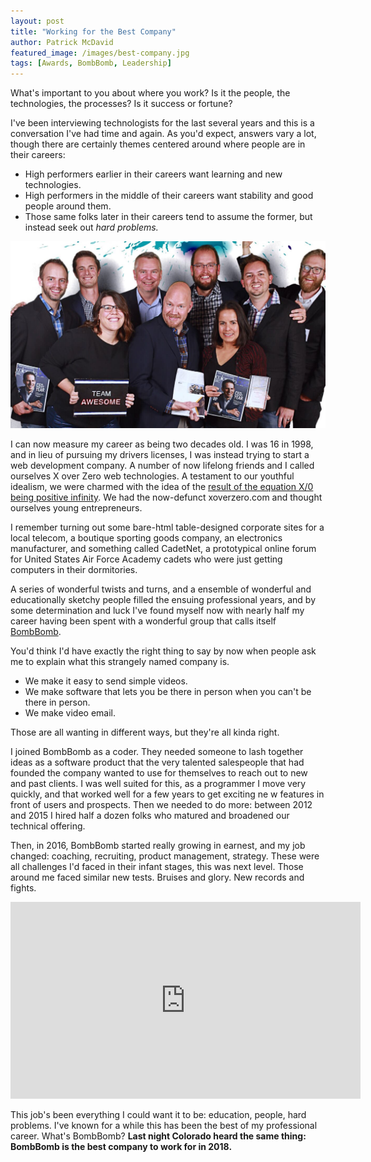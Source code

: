 ```yaml
---
layout: post
title: "Working for the Best Company"
author: Patrick McDavid
featured_image: /images/best-company.jpg
tags: [Awards, BombBomb, Leadership]
---
```


What's important to you about where you work? Is it the people, the technologies, the processes? Is it success or fortune? 

I've been interviewing technologists for the last several years and this is a conversation I've had time and again. As you'd expect, answers vary a lot, though there are certainly themes centered around where people are in their careers: 

* High performers earlier in their careers want learning and new technologies.
* High performers in the middle of their careers want stability and good people around them.
* Those same folks later in their careers tend to assume the former, but instead seek out *hard problems.*

![](/images/best-group.jpg)

I can now measure my career as being two decades old. I was 16 in 1998, and in lieu of pursuing my drivers licenses, I was instead trying to start a web development company. A number of now lifelong friends and I called ourselves X over Zero web technologies. A testament to our youthful idealism, we were charmed with the idea of the [result of the equation X/0 being positive infinity](https://en.wikipedia.org/wiki/Division_by_zero). We had the now-defunct xoverzero.com and thought ourselves young entrepreneurs.

I remember turning out some bare-html table-designed corporate sites for a local telecom, a boutique sporting goods company, an electronics manufacturer, and something called CadetNet, a prototypical online forum for United States Air Force Academy cadets who were just getting computers in their dormitories.

A series of wonderful twists and turns, and a ensemble of wonderful and educationally sketchy people filled the ensuing professional years, and by some determination and luck I've found myself now with nearly half my career having been spent with a wonderful group that calls itself [BombBomb](https://bombbomb.com).

You'd think I'd have exactly the right thing to say by now when people ask me to explain what this strangely named company is.

 - We make it easy to send simple videos.
 - We make software that lets you be there in person when you can't be there in person.
 - We make video email.

Those are all wanting in different ways, but they're all kinda right. 

I joined BombBomb as a coder. They needed someone to lash together ideas as a software product that the very talented salespeople that had founded the company wanted to use for themselves to reach out to new and past clients. I was well suited for this, as a programmer I move very quickly, and that worked well for a few years to get exciting ne w features in front of users and prospects. Then we needed to do more: between 2012 and 2015 I hired half a dozen folks who matured and broadened our technical offering.

Then, in 2016, BombBomb started really growing in earnest, and my job changed: coaching, recruiting, product management, strategy. These were all challenges I'd faced in their infant stages, this was next level. Those around me faced similar new tests. Bruises and glory. New records and fights. 

<div align="center">
    <iframe src="https://www.facebook.com/plugins/video.php?href=https%3A%2F%2Fwww.facebook.com%2FBombBomb%2Fvideos%2F567408943689598%2F&show_text=0&width=560" width="560" height="315" style="border:none;overflow:hidden" scrolling="no" frameborder="0" allowTransparency="true" allowFullScreen="true"></iframe>
</div>

This job's been everything I could want it to be: education, people, hard problems. I've known for a while this has been the best of my professional career. What's BombBomb? **Last night Colorado heard the same thing: BombBomb is the best company to work for in 2018.**